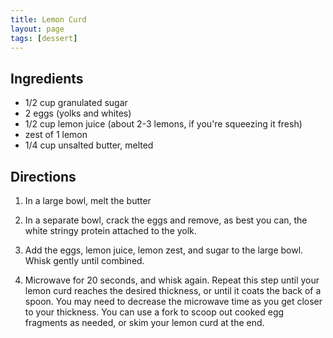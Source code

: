 ```yaml
---
title: Lemon Curd
layout: page
tags: [dessert]
---
```


## Ingredients
* 1/2 cup granulated sugar
* 2 eggs (yolks and whites)
* 1/2 cup lemon juice (about 2-3 lemons, if you're squeezing it fresh)
* zest of 1 lemon
* 1/4 cup unsalted butter, melted

## Directions

1. In a large bowl, melt the butter

2. In a separate bowl, crack the eggs and remove, as best you can, the
white stringy protein attached to the yolk.

3. Add the eggs, lemon juice, lemon zest, and sugar to the large bowl. Whisk
gently until combined.

4. Microwave for 20 seconds, and whisk again. Repeat this step until your
lemon curd reaches the desired thickness, or until it coats the back of a spoon.
You may need to decrease the microwave time as you get closer to your thickness.
You can use a fork to scoop out cooked egg fragments as needed, or skim your
lemon curd at the end.

